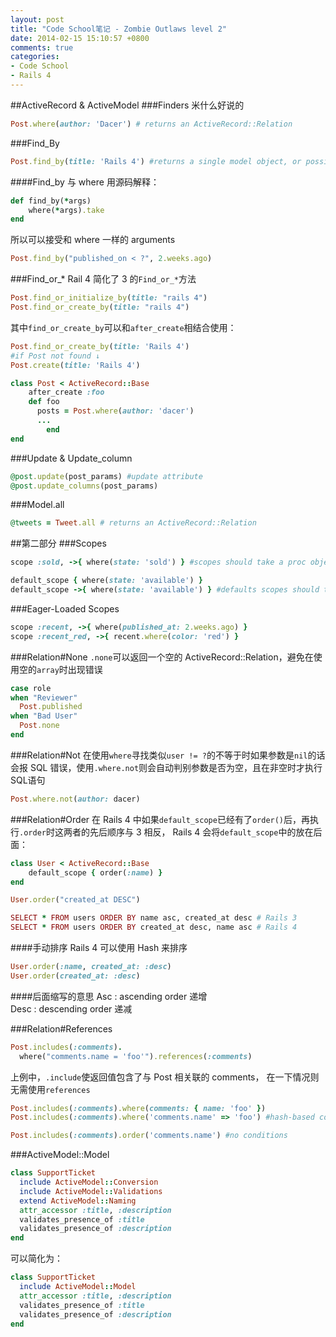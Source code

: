 ```yaml
---
layout: post
title: "Code School笔记 - Zombie Outlaws level 2"
date: 2014-02-15 15:10:57 +0800
comments: true
categories: 
- Code School
- Rails 4
---
```

##ActiveRecord & ActiveModel
###Finders
米什么好说的
```ruby
Post.where(author: 'Dacer') # returns an ActiveRecord::Relation
```

###Find_By
```ruby
Post.find_by(title: 'Rails 4') #returns a single model object, or possibly a collection of model objects in an Array (not a Relation). If nothing is found, an ActiveRecord::RecordNotFound exception is raised.
```

####Find_by 与 where
用源码解释：
```ruby
def find_by(*args)
	where(*args).take
end
```
所以可以接受和 where 一样的 arguments
```ruby
Post.find_by("published_on < ?", 2.weeks.ago)
```

###Find_or_*
Rail 4 简化了 3 的`Find_or_*`方法
```ruby
Post.find_or_initialize_by(title: "rails 4")
Post.find_or_create_by(title: "rails 4")
```
其中`find_or_create_by`可以和`after_create`相结合使用：
```ruby
Post.find_or_create_by(title: 'Rails 4')
#if Post not found ↓
Post.create(title: 'Rails 4')

class Post < ActiveRecord::Base
    after_create :foo
    def foo
      posts = Post.where(author: 'dacer')
      ...
		end
end
```

###Update & Update_column
```ruby
@post.update(post_params) #update attribute
@post.update_columns(post_params)
```

###Model.all
```ruby
@tweets = Tweet.all # returns an ActiveRecord::Relation
```

##第二部分
###Scopes
```ruby
scope :sold, ->{ where(state: 'sold') } #scopes should take a proc object

default_scope { where(state: 'available') }
default_scope ->{ where(state: 'available') } #defaults scopes should take proc object or a block￼￼
```
###Eager-Loaded Scopes

```ruby
scope :recent, ->{ where(published_at: 2.weeks.ago) } 
scope :recent_red, ->{ recent.where(color: 'red') }
```

###Relation#None
`.none`可以返回一个空的 ActiveRecord::Relation，避免在使用空的`array`时出现错误
```ruby
case role
when "Reviewer"
  Post.published
when "Bad User"
  Post.none
end
```

###Relation#Not
在使用`where`寻找类似`user != ?`的不等于时如果参数是`nil`的话会报 SQL 错误，使用`.where.not`则会自动判别参数是否为空，且在非空时才执行SQL语句
```ruby
Post.where.not(author: dacer)
```

###Relation#Order
在 Rails 4 中如果`default_scope`已经有了`order()`后，再执行`.order`时这两者的先后顺序与 3 相反， Rails 4 会将`default_scope`中的放在后面：
```ruby
class User < ActiveRecord::Base
    default_scope { order(:name) }
end

User.order("created_at DESC")

SELECT * FROM users ORDER BY name asc, created_at desc # Rails 3
SELECT * FROM users ORDER BY created_at desc, name asc # Rails 4
```
####手动排序
Rails 4 可以使用 Hash 来排序
```ruby
User.order(:name, created_at: :desc)
User.order(created_at: :desc)
```

####后面缩写的意思
Asc : ascending order 递增  
Desc : descending order 递减  

###Relation#References
```ruby
Post.includes(:comments).
  where("comments.name = 'foo'").references(:comments)
```
上例中，`.include`使返回值包含了与 Post 相关联的 comments，
在一下情况则无需使用`references`
```ruby
Post.includes(:comments).where(comments: { name: 'foo' })
Post.includes(:comments).where('comments.name' => 'foo') #hash-based conditions

Post.includes(:comments).order('comments.name') #no conditions
```

###ActiveModel::Model 
```ruby
class SupportTicket
  include ActiveModel::Conversion
  include ActiveModel::Validations
  extend ActiveModel::Naming
  attr_accessor :title, :description
  validates_presence_of :title
  validates_presence_of :description
end
```
可以简化为：
```ruby
class SupportTicket
  include ActiveModel::Model
  attr_accessor :title, :description
  validates_presence_of :title
  validates_presence_of :description
end
```